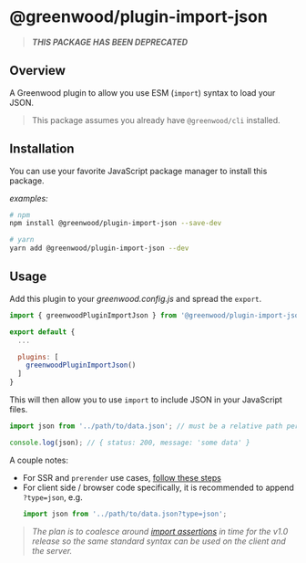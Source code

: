 # @greenwood/plugin-import-json

> _**THIS PACKAGE HAS BEEN DEPRECATED**_

## Overview
A Greenwood plugin to allow you use ESM (`import`) syntax to load your JSON.

> This package assumes you already have `@greenwood/cli` installed.

## Installation
You can use your favorite JavaScript package manager to install this package.

_examples:_
```bash
# npm
npm install @greenwood/plugin-import-json --save-dev

# yarn
yarn add @greenwood/plugin-import-json --dev
```

## Usage
Add this plugin to your _greenwood.config.js_ and spread the `export`.

```javascript
import { greenwoodPluginImportJson } from '@greenwood/plugin-import-json';

export default {
  ...

  plugins: [
    greenwoodPluginImportJson()
  ]
}
```

This will then allow you to use `import` to include JSON in your JavaScript files.
```js
import json from '../path/to/data.json'; // must be a relative path per ESM spec

console.log(json); // { status: 200, message: 'some data' }
```

A couple notes:
- For SSR and `prerender` use cases, [follow these steps](/docs/server-rendering/#custom-imports-experimental)
- For client side / browser code specifically, it is recommended to append `?type=json`, e.g.
  <!-- eslint-disable no-unused-vars -->
  ```js
  import json from '../path/to/data.json?type=json';
  ```

> _The plan is to coalesce around [import assertions](https://github.com/ProjectEvergreen/greenwood/issues/923) in time for the v1.0 release so the same standard syntax can be used on the client and the server._